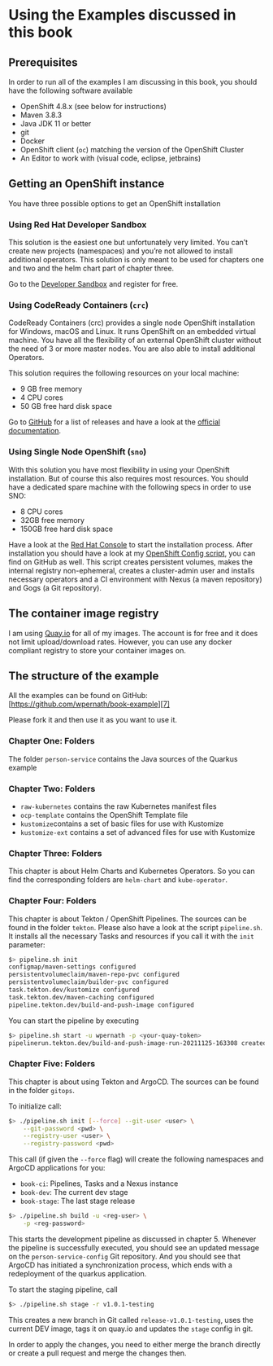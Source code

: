 # Using the Examples discussed in this book
## Prerequisites
In order to run all of the examples I am discussing in this book, you should have the following software available

- OpenShift 4.8.x (see below for instructions)
- Maven 3.8.3
- Java JDK 11 or better
- git
- Docker
- OpenShift client (`oc`) matching the version of the OpenShift Cluster
- An Editor to work with (visual code, eclipse, jetbrains)

## Getting an OpenShift instance
You have three possible options to get an OpenShift installation

### Using Red Hat Developer Sandbox
This solution is the easiest one but unfortunately very limited. You can’t create new projects (namespaces) and you’re not allowed to install additional operators. This solution is only meant to be used for chapters one and two and the helm chart part of chapter three. 

Go to the [Developer Sandbox][1] and register for free. 

### Using CodeReady Containers (`crc`)
CodeReady Containers (crc) provides a single node OpenShift installation for Windows, macOS and Linux. It runs OpenShift on an embedded virtual machine. You have all the flexibility of an external OpenShift cluster without the need of 3 or more master nodes. You are also able to install additional Operators. 

This solution requires the following resources on your local machine:
- 9 GB free memory 
- 4 CPU cores
- 50 GB free hard disk space

Go to [GitHub][2] for a list of releases and have a look at the [official documentation][3]. 


### Using Single Node OpenShift (`sno`)
With this solution you have most flexibility in using your OpenShift installation. But of course this also requires most resources. You should have a dedicated spare machine with the following specs in order to use SNO:
- 8 CPU cores
- 32GB free memory
- 150GB free hard disk space

Have a look at the [Red Hat Console][4] to start the installation process. After installation you should have a look at my [OpenShift Config script][5], you can find on GitHub as well. This script creates persistent volumes, makes the internal registry non-ephemeral, creates a cluster-admin user and installs necessary operators and a CI environment with Nexus (a maven repository) and Gogs (a Git repository). 

## The container image registry
I am using [Quay.io][6] for all of my images. The account is for free and it does not limit upload/download rates. However, you can use any docker compliant registry to store your container images on. 

## The structure of the example
All the examples can be found on GitHub: [https://github.com/wpernath/book-example][7]

Please fork it and then use it as you want to use it. 

### Chapter One: Folders
The folder `person-service` contains the Java sources of the Quarkus example

### Chapter Two: Folders
- `raw-kubernetes` contains the raw Kubernetes manifest files 
- `ocp-template` contains the OpenShift Template file
- `kustomize`contains a set of basic files for use with Kustomize
- `kustomize-ext` contains a set of advanced files for use with Kustomize 

### Chapter Three: Folders
This chapter is about Helm Charts and Kubernetes Operators. So you can find the corresponding folders are `helm-chart` and `kube-operator`.

### Chapter Four: Folders
This chapter is about Tekton / OpenShift Pipelines. The sources can be found in   the folder `tekton`. Please also have a look at the script `pipeline.sh`. It installs all the necessary Tasks and resources if you call it with the `init` parameter:

```bash
$> pipeline.sh init
configmap/maven-settings configured
persistentvolumeclaim/maven-repo-pvc configured
persistentvolumeclaim/builder-pvc configured
task.tekton.dev/kustomize configured
task.tekton.dev/maven-caching configured
pipeline.tekton.dev/build-and-push-image configured
```

You can start the pipeline by executing
```bash
$> pipeline.sh start -u wpernath -p <your-quay-token>
pipelinerun.tekton.dev/build-and-push-image-run-20211125-163308 created
```

### Chapter Five: Folders
This chapter is about using Tekton and ArgoCD. The sources can be found in the folder `gitops`. 

To initialize call:
```bash
$> ./pipeline.sh init [--force] --git-user <user> \
	--git-password <pwd> \
	--registry-user <user> \
	--registry-password <pwd> 
```

This call (if given the `--force` flag) will create the following namespaces and ArgoCD applications for you:
- `book-ci`: Pipelines, Tasks and a Nexus instance 
- `book-dev`: The current dev stage
- `book-stage`: The last stage release

```bash
$> ./pipeline.sh build -u <reg-user> \
	-p <reg-password>
```

This starts the development pipeline as discussed in chapter 5. Whenever the pipeline is successfully executed, you should see an updated message on the `person-service-config` Git repository. And you should see that ArgoCD has initiated a synchronization process, which ends with a redeployment of the quarkus application.

To start the staging pipeline, call
```bash
$> ./pipeline.sh stage -r v1.0.1-testing
```

This creates a new branch in Git called `release-v1.0.1-testing`, uses the current DEV image, tags it on quay.io and updates the `stage` config in git. 

In order to apply the changes, you need to either merge the branch directly or create a pull request and merge the changes then. 

[1]:	https://developers.redhat.com/developer-sandbox
[2]:	https://github.com/code-ready/crc/releases
[3]:	https://access.redhat.com/documentation/en-us/red_hat_codeready_containers/1.33/html-single/getting_started_guide/index
[4]:	https://console.redhat.com/openshift/assisted-installer/clusters/~new
[5]:	https://github.com/wpernath/openshift-config
[6]:	https://quay.io/
[7]:	https://github.com/wpernath/book-example